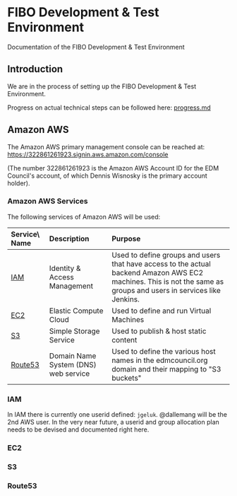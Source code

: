 # FIBO Development & Test Environment

Documentation of the FIBO Development & Test Environment

## Introduction

We are in the process of setting up the FIBO Development & Test Environment.

Progress on actual technical steps can be followed here: [progress.md](progress.md)
## Amazon AWS

The Amazon AWS primary management console can be reached at: https://322861261923.signin.aws.amazon.com/console

(The number 322861261923 is the Amazon AWS Account ID for the EDM Council's account, of which Dennis Wisnosky is the primary account holder).

### Amazon AWS Services

The following services of Amazon AWS will be used:

Service\ Name | Description | Purpose
:-------------|:------------|:-------
[IAM](http://aws.amazon.com/iam/) | Identity & Access Management | Used to define groups and users that have access to the actual backend Amazon AWS EC2 machines. This is not the same as groups and users in services like Jenkins.
[EC2](http://aws.amazon.com/ec2/) | Elastic Compute Cloud | Used to define and run Virtual Machines
[S3](http://aws.amazon.com/s3/)   | Simple Storage Service | Used to publish & host static content
[Route53](http://aws.amazon.com/route53/) | Domain Name System (DNS) web service | Used to define the various host names in the edmcouncil.org domain and their mapping to "S3 buckets"

### IAM

In IAM there is currently one userid defined: `jgeluk`.
@dallemang will be the 2nd AWS user.
In the very near future, a userid and group allocation plan needs to be devised and documented right here.

### EC2

### S3

### Route53
